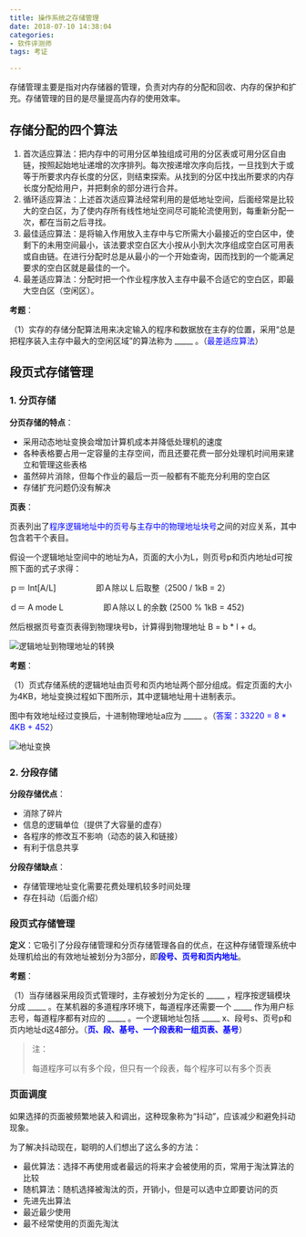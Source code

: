 ```yaml
---
title: 操作系统之存储管理
date: 2018-07-10 14:38:04
categories: 
- 软件评测师
tags: 考证

---
```


存储管理主要是指对内存储器的管理，负责对内存的分配和回收、内存的保护和扩充。存储管理的目的是尽量提高内存的使用效率。

## 存储分配的四个算法

1. 首次适应算法：把内存中的可用分区单独组成可用的分区表或可用分区自由链，按照起始地址递增的次序排列。每次按递增次序向后找，一旦找到大于或等于所要求内存长度的分区，则结束探索。从找到的分区中找出所要求的内存长度分配给用户，并把剩余的部分进行合并。
2. 循环适应算法：上述首次适应算法经常利用的是低地址空间，后面经常是比较大的空白区，为了使内存所有线性地址空间尽可能轮流使用到，每重新分配一次，都在当前之后寻找。
3. 最佳适应算法：是将输入作用放入主存中与它所需大小最接近的空白区中，使剩下的未用空间最小，该法要求空白区大小按从小到大次序组成空白区可用表或自由链。在进行分配时总是从最小的一个开始查询，因而找到的一个能满足要求的空白区就是最佳的一个。
4. 最差适应算法：分配时把一个作业程序放入主存中最不合适它的空白区，即最大空白区（空闲区）。

**考题**：

（1）实存的存储分配算法用来决定输入的程序和数据放在主存的位置，采用“总是把程序装入主存中最大的空闲区域”的算法称为 \_\_\_\_\_ 。（<font color=blue>最差适应算法</font>）

## 段页式存储管理

### 1. 分页存储
**分页存储的特点**：

* 采用动态地址变换会增加计算机成本并降低处理机的速度
* 各种表格要占用一定容量的主存空间，而且还要花费一部分处理机时间用来建立和管理这些表格
* 虽然碎片消除，但每个作业的最后一页一般都有不能充分利用的空白区
* 存储扩充问题仍没有解决

**页表**：

页表列出了<font color=blue>程序逻辑地址中的页号</font>与<font color=blue>主存中的物理地址块号</font>之间的对应关系，其中包含若干个表目。

假设一个逻辑地址空间中的地址为A，页面的大小为L，则页号p和页内地址d可按照下面的式子求得：

ｐ＝ Int[A/L]　　　　　即Ａ除以Ｌ后取整（2500 / 1kB = 2）

ｄ＝ A mode L　　　　　即Ａ除以Ｌ的余数 (2500 % 1kB = 452)

然后根据页号查页表得到物理块号b，计算得到物理地址 B = b * l + d。

![逻辑地址到物理地址的转换](http://pic.yuti.site/address.jpg)

**考题**：

（1）页式存储系统的逻辑地址由页号和页内地址两个部分组成。假定页面的大小为4KB，地址变换过程如下图所示，其中逻辑地址用十进制表示。

图中有效地址经过变换后，十进制物理地址a应为 \_\_\_\_\_ 。（<font color=blue>答案：33220 = 8 * 4KB + 452</font>）

![地址变换](http://pic.yuti.site/A.jpg)

### 2. 分段存储

**分段存储优点**：

* 消除了碎片
* 信息的逻辑单位（提供了大容量的虚存）
* 各程序的修改互不影响（动态的装入和链接）
* 有利于信息共享

**分段存储缺点**：
* 存储管理地址变化需要花费处理机较多时间处理
* 存在抖动（后面介绍）


### 段页式存储管理

**定义**：它吸引了分段存储管理和分页存储管理各自的优点，在这种存储管理系统中处理机给出的有效地址被划分为3部分，即<font color=blue>**段号、页号和页内地址**</font>。

**考题**：

（1）当存储器采用段页式管理时，主存被划分为定长的 \_\_\_\_\_ ，程序按逻辑模块分成 \_\_\_\_\_ 。在某机器的多道程序环境下，每道程序还需要一个 \_\_\_\_\_ 作为用户标志号，每道程序都有对应的 \_\_\_\_\_ 。一个逻辑地址包括 \_\_\_\_\_ x、段号s、页号p和页内地址d这4部分。（<font color=blue>**页、段、基号、一个段表和一组页表、基号**</font>）

> 注：
> 
> 每道程序可以有多个段，但只有一个段表，每个程序可以有多个页表


### 页面调度

如果选择的页面被频繁地装入和调出，这种现象称为“抖动”，应该减少和避免抖动现象。

为了解决抖动现在，聪明的人们想出了这么多的方法：

* 最优算法：选择不再使用或者最远的将来才会被使用的页，常用于淘汰算法的比较
* 随机算法：随机选择被淘汰的页，开销小，但是可以选中立即要访问的页
* 先进先出算法
* 最近最少使用
* 最不经常使用的页面先淘汰 



